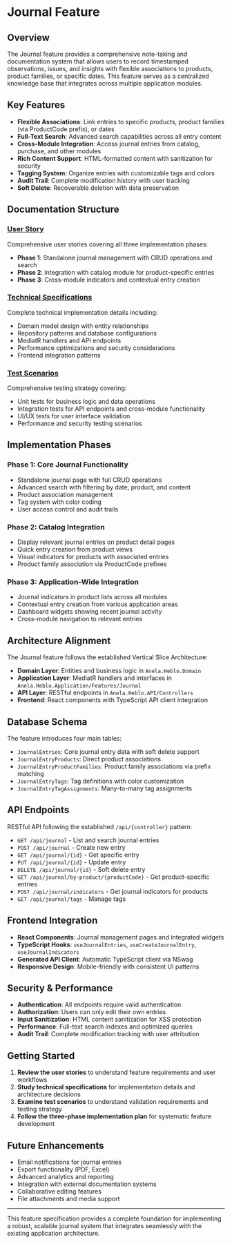 # Journal Feature

## Overview

The Journal feature provides a comprehensive note-taking and documentation system that allows users to record timestamped observations, issues, and insights with flexible associations to products, product families, or specific dates. This feature serves as a centralized knowledge base that integrates across multiple application modules.

## Key Features

- **Flexible Associations**: Link entries to specific products, product families (via ProductCode prefix), or dates
- **Full-Text Search**: Advanced search capabilities across all entry content
- **Cross-Module Integration**: Access journal entries from catalog, purchase, and other modules
- **Rich Content Support**: HTML-formatted content with sanitization for security
- **Tagging System**: Organize entries with customizable tags and colors
- **Audit Trail**: Complete modification history with user tracking
- **Soft Delete**: Recoverable deletion with data preservation

## Documentation Structure

### [User Story](./userstory.md)
Comprehensive user stories covering all three implementation phases:
- **Phase 1**: Standalone journal management with CRUD operations and search
- **Phase 2**: Integration with catalog module for product-specific entries
- **Phase 3**: Cross-module indicators and contextual entry creation

### [Technical Specifications](./technical_specifications.md)
Complete technical implementation details including:
- Domain model design with entity relationships
- Repository patterns and database configurations
- MediatR handlers and API endpoints
- Performance optimizations and security considerations
- Frontend integration patterns

### [Test Scenarios](./test_scenarios.md)
Comprehensive testing strategy covering:
- Unit tests for business logic and data operations
- Integration tests for API endpoints and cross-module functionality
- UI/UX tests for user interface validation
- Performance and security testing scenarios

## Implementation Phases

### Phase 1: Core Journal Functionality
- Standalone journal page with full CRUD operations
- Advanced search with filtering by date, product, and content
- Product association management
- Tag system with color coding
- User access control and audit trails

### Phase 2: Catalog Integration
- Display relevant journal entries on product detail pages
- Quick entry creation from product views
- Visual indicators for products with associated entries
- Product family association via ProductCode prefixes

### Phase 3: Application-Wide Integration
- Journal indicators in product lists across all modules
- Contextual entry creation from various application areas
- Dashboard widgets showing recent journal activity
- Cross-module navigation to relevant entries

## Architecture Alignment

The Journal feature follows the established Vertical Slice Architecture:
- **Domain Layer**: Entities and business logic in `Anela.Heblo.Domain`
- **Application Layer**: MediatR handlers and interfaces in `Anela.Heblo.Application/Features/Journal`
- **API Layer**: RESTful endpoints in `Anela.Heblo.API/Controllers`
- **Frontend**: React components with TypeScript API client integration

## Database Schema

The feature introduces four main tables:
- `JournalEntries`: Core journal entry data with soft delete support
- `JournalEntryProducts`: Direct product associations
- `JournalEntryProductFamilies`: Product family associations via prefix matching
- `JournalEntryTags`: Tag definitions with color customization
- `JournalEntryTagAssignments`: Many-to-many tag assignments

## API Endpoints

RESTful API following the established `/api/{controller}` pattern:

- `GET /api/journal` - List and search journal entries
- `POST /api/journal` - Create new entry
- `GET /api/journal/{id}` - Get specific entry
- `PUT /api/journal/{id}` - Update entry
- `DELETE /api/journal/{id}` - Soft delete entry
- `GET /api/journal/by-product/{productCode}` - Get product-specific entries
- `POST /api/journal/indicators` - Get journal indicators for products
- `GET /api/journal/tags` - Manage tags

## Frontend Integration

- **React Components**: Journal management pages and integrated widgets
- **TypeScript Hooks**: `useJournalEntries`, `useCreateJournalEntry`, `useJournalIndicators`
- **Generated API Client**: Automatic TypeScript client via NSwag
- **Responsive Design**: Mobile-friendly with consistent UI patterns

## Security & Performance

- **Authentication**: All endpoints require valid authentication
- **Authorization**: Users can only edit their own entries
- **Input Sanitization**: HTML content sanitization for XSS protection
- **Performance**: Full-text search indexes and optimized queries
- **Audit Trail**: Complete modification tracking with user attribution

## Getting Started

1. **Review the user stories** to understand feature requirements and user workflows
2. **Study technical specifications** for implementation details and architecture decisions  
3. **Examine test scenarios** to understand validation requirements and testing strategy
4. **Follow the three-phase implementation plan** for systematic feature development

## Future Enhancements

- Email notifications for journal entries
- Export functionality (PDF, Excel)
- Advanced analytics and reporting
- Integration with external documentation systems
- Collaborative editing features
- File attachments and media support

---

This feature specification provides a complete foundation for implementing a robust, scalable journal system that integrates seamlessly with the existing application architecture.